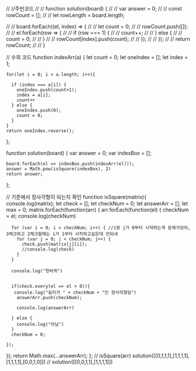 // //주빈코드
// // function solution(board) {
// //   var answer = 0;
// //   const rowCount = [];
// //   let rowLength = board.length;
  
// //   board.forEach((el, index) => {
// //     let count = 0;
// //     rowCount.push([]);
// //     el.forEach(row => {
// //       if (row === 1) {
// //         count++;
// //       } else {
// //         count = 0;
// //       }
// //       rowCount[index].push(count);
// //     });
// //   });
// //   return rowCount;
// // }


// 수희 코드
function indexArr(a) {
    let count = 0;
    let oneIndex = [];
    let index = 1;
  
    for(let i = 0; i < a.length; i++){
    
      if (index === a[i]) {
        oneIndex.push(count+1);
        index = a[i];
        count++    
      } else {
        oneIndex.push(0);
        count = 0;
      }
    }
    return oneIndex.reverse();
  };
  


  function solution(board) {
    var answer = 0;
    var indexBox = [];
    
    board.forEach(el => indexBox.push(indexArr(el)));
    answer = Math.pow(isSquare(indexBox), 2) 
    return answer;
  };



// 기준에서 정사각형이 되는지 확인
function isSquare(matrix){
  console.log(matrix);
  let check = [];
  let checkNum = 0;
  let answerArr = [];
  let max = 0;
  matrix.forEach(function(arr) {
    arr.forEach(function(el) {
      checkNum = el;
      console.log(checkNum)
      
      for (var i = 0; i < checkNum; i++) { //i랑 j가 0부터 시작하는게 문제가있어, 3체크하고 2체크할때는 i가 1부터 시작하고싶은데 안되네
        for (var j = 0; j < checkNum; j++) { 
          check.push(matrix[j][i]);
          //console.log(check)
        }
      }
    
      console.log("한바퀴")
      
      
      if(check.every(el => el > 0)){
       console.log("길이가 " + checkNum + "인 정사각형임")
        answerArr.push(checkNum);
        
        console.log(answerArr)
        
      } else {
        console.log("아님")
      }
      checkNum = 0;
      
    });
  });
  return Math.max(...answerArr);
};
 // isSquare(arr)
 solution([[0,1,1,1],[1,1,1,1],[1,1,1,1],[0,0,1,0]])
// solution([[0,0,1,1],[1,1,1,1]])